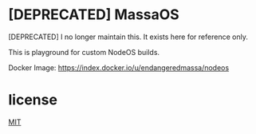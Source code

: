 # [DEPRECATED] MassaOS

[DEPRECATED] I no longer maintain this.
It exists here for reference only.

This is playground for custom NodeOS builds.

Docker Image: https://index.docker.io/u/endangeredmassa/nodeos

# license

[MIT](LICENSE)
